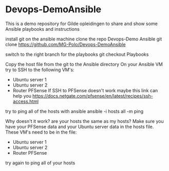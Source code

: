 # Devops-DemoAnsible
This is a demo repository for Gilde opleidingen to share and show some Ansible playbooks and instructions

install git on the ansible machine
clone the repo Devops-Demo Ansible
git clone https://github.com/MG-Polo/Devops-DemoAnsible

switch to the right branch for the playbooks
git checkout Playbooks

Copy the host file from the git to the Ansible directory
On your Ansible VM try to SSH to the following VM's:
  - Ubuntu server 1
  - Ubuntu server 2
  - Router PFSense
If SSH to PFSense doesn't work maybe this link can help you
https://docs.netgate.com/pfsense/en/latest/recipes/ssh-access.html

try to ping all of the hosts with ansible
ansible -i hosts all -m ping

Why doesn't it work? are your hosts the same as my hosts?
Make sure you have your PFSense data and your Ubuntu server data in the hosts file.
These VM's need to be in the file:
  - Ubuntu server 1
  - Ubuntu server 2
  - Router PFSense

try again to ping all of your hosts
